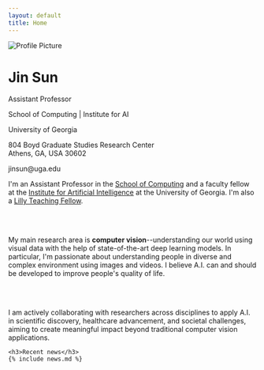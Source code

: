 ```yaml
---
layout: default
title: Home
---
```


<div class="profile-container">
  <div class="profile-sidebar">
    <div class="profile-image">
      <img src="{{ '/assets/images/profile.jpg' | relative_url }}" alt="Profile Picture">
    </div>
    <div class="profile-info">
      <h1>Jin Sun</h1>
      <p class="title">Assistant Professor</p>
      <p class="department">School of Computing | Institute for AI</p>
      <p class="institution">University of Georgia</p>
      <p class="address">
        804 Boyd Graduate Studies Research Center<br>
        Athens, GA, USA 30602
      </p>
      <p class="email">
        jinsun@uga.edu
      </p>
    </div>
  </div>

  <div class="profile-content">
    
I'm an Assistant Professor in the <a href="https://computing.uga.edu/" target="_blank">School of Computing</a> and a faculty fellow at the <a href="https://www.ai.uga.edu/">Institute for Artificial Intelligence</a> at the University of Georgia. I'm also a <a href="https://ctl.uga.edu/faculty/faculty-fellows-programs/lilly-teaching-fellows/">Lilly Teaching Fellow</a>. 

<br />
<br />

My main research area is <strong>computer vision</strong>--understanding our world using visual data with the help of state-of-the-art deep learning models. In particular, I'm passionate about understanding people in diverse and complex environment using images and videos. I believe A.I. can and should be developed to improve people's quality of life. 

<br />
<br />

I am actively collaborating with researchers across disciplines to apply A.I. in scientific discovery, healthcare advancement, and societal challenges, aiming to create meaningful impact beyond traditional computer vision applications.


    <h3>Recent news</h3>
    {% include news.md %}
  </div>
</div>
